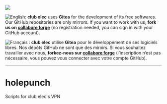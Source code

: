 [![](https://upload.wikimedia.org/wikipedia/commons/thumb/b/bb/Gitea_Logo.svg/48px-Gitea_Logo.svg.png)](https://forge.collabore.fr)

![English:](https://upload.wikimedia.org/wikipedia/commons/thumb/7/77/Flag_of_the_United_States_and_United_Kingdom.png/20px-Flag_of_the_United_States_and_United_Kingdom.png) **club elec** uses **Gitea** for the development of its free softwares. Our GitHub repositories are only mirrors.
If you want to work with us, **fork us on [collabore forge](https://forge.collabore.fr/)** (no registration needed, you can sign in with your GitHub account).

![Français :](https://upload.wikimedia.org/wikipedia/commons/thumb/b/bc/Flag_of_France_(1794%E2%80%931815%2C_1830%E2%80%931974%2C_2020%E2%80%93present).svg/20px-Flag_of_France_(1794%E2%80%931815%2C_1830%E2%80%931974%2C_2020%E2%80%93present).svg.png) **club elec** utilise **Gitea** pour le développement de ses logiciels libres. Nos dépôts GitHub ne sont que des miroirs.
Si vous souhaitez travailler avec nous, **forkez-nous sur [collabore forge](https://forge.collabore.fr/)** (l’inscription n’est pas nécessaire, vous pouvez vous connecter avec votre compte GitHub).
* * *

# holepunch

Scripts for club elec's VPN